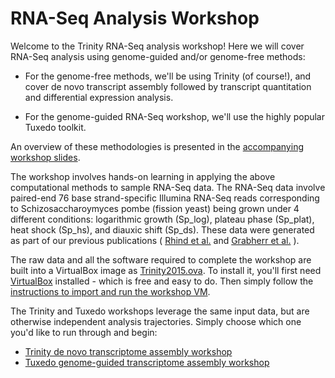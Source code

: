 # RNA-Seq Analysis Workshop

Welcome to the Trinity RNA-Seq analysis workshop! Here we will cover RNA-Seq analysis using genome-guided and/or genome-free methods:

* For the genome-free methods, we'll be using Trinity (of course!), and cover de novo transcript assembly followed by transcript quantitation and differential expression analysis.

* For the genome-guided RNA-Seq workshop, we'll use the highly popular Tuxedo toolkit.

An overview of these methodologies is presented in the [accompanying workshop slides](https://github.com/trinityrnaseq/RNASeq_Trinity_Tuxedo_Workshop/blob/master/docs/rnaseq_workshop_slides.pdf). 

The workshop involves hands-on learning in applying the above computational methods to sample RNA-Seq data.  The RNA-Seq data involve paired-end 76 base strand-specific Illumina RNA-Seq reads corresponding  to Schizosaccharoymyces pombe (fission yeast) being grown under 4 different conditions: logarithmic growth (Sp_log), plateau phase (Sp_plat), heat shock (Sp_hs), and diauxic shift (Sp_ds). These data were generated as part of our previous publications ( [Rhind et al.]( http://www.ncbi.nlm.nih.gov/pubmed/21511999) and [Grabherr et al.]( http://www.ncbi.nlm.nih.gov/pubmed/21572440) ).

The raw data and all the software required to complete the workshop are built into a VirtualBox image as [Trinity2015.ova](ftp://ftp.broadinstitute.org/pub/Trinity/RNASEQ_WORKSHOP/Trinity2015.ova).  To install it, you'll first need [VirtualBox](https://www.virtualbox.org/wiki/Downloads) installed - which is free and easy to do.  Then simply follow the [instructions to import and run the workshop VM](Import-and-run-workshop-VM).

The Trinity and Tuxedo workshops leverage the same input data, but are otherwise independent analysis trajectories.  Simply choose which one you'd like to run through and begin:

* [Trinity de novo transcriptome assembly workshop](Trinity-De-novo-Transcriptome-Assembly-Workshop)
* [Tuxedo genome-guided transcriptome assembly workshop](Tuxedo-Genome-Guided-Transcriptome-Assembly-Workshop)

